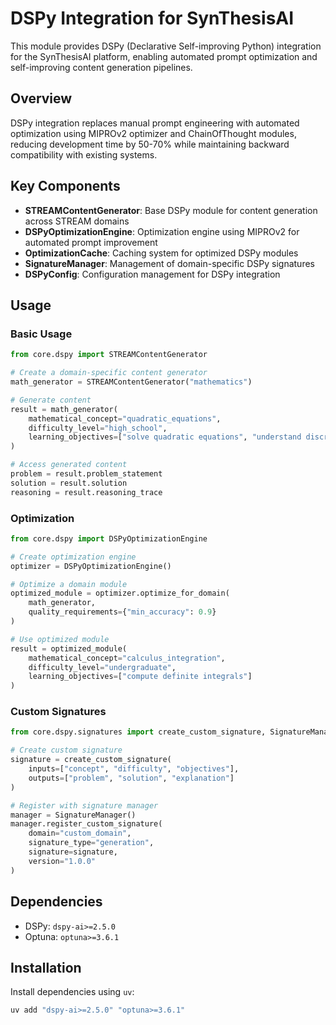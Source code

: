 # DSPy Integration for SynThesisAI

This module provides DSPy (Declarative Self-improving Python) integration for the SynThesisAI platform, enabling automated prompt optimization and self-improving content generation pipelines.

## Overview

DSPy integration replaces manual prompt engineering with automated optimization using MIPROv2 optimizer and ChainOfThought modules, reducing development time by 50-70% while maintaining backward compatibility with existing systems.

## Key Components

- **STREAMContentGenerator**: Base DSPy module for content generation across STREAM domains
- **DSPyOptimizationEngine**: Optimization engine using MIPROv2 for automated prompt improvement
- **OptimizationCache**: Caching system for optimized DSPy modules
- **SignatureManager**: Management of domain-specific DSPy signatures
- **DSPyConfig**: Configuration management for DSPy integration

## Usage

### Basic Usage

```python
from core.dspy import STREAMContentGenerator

# Create a domain-specific content generator
math_generator = STREAMContentGenerator("mathematics")

# Generate content
result = math_generator(
    mathematical_concept="quadratic_equations",
    difficulty_level="high_school",
    learning_objectives=["solve quadratic equations", "understand discriminant"]
)

# Access generated content
problem = result.problem_statement
solution = result.solution
reasoning = result.reasoning_trace
```

### Optimization

```python
from core.dspy import DSPyOptimizationEngine

# Create optimization engine
optimizer = DSPyOptimizationEngine()

# Optimize a domain module
optimized_module = optimizer.optimize_for_domain(
    math_generator,
    quality_requirements={"min_accuracy": 0.9}
)

# Use optimized module
result = optimized_module(
    mathematical_concept="calculus_integration",
    difficulty_level="undergraduate",
    learning_objectives=["compute definite integrals"]
)
```

### Custom Signatures

```python
from core.dspy.signatures import create_custom_signature, SignatureManager

# Create custom signature
signature = create_custom_signature(
    inputs=["concept", "difficulty", "objectives"],
    outputs=["problem", "solution", "explanation"]
)

# Register with signature manager
manager = SignatureManager()
manager.register_custom_signature(
    domain="custom_domain",
    signature_type="generation",
    signature=signature,
    version="1.0.0"
)
```

## Dependencies

- DSPy: `dspy-ai>=2.5.0`
- Optuna: `optuna>=3.6.1`

## Installation

Install dependencies using `uv`:

```bash
uv add "dspy-ai>=2.5.0" "optuna>=3.6.1"
```